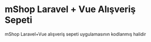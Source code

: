 # mShop Laravel + Vue Alışveriş Sepeti

mShop Laravel+Vue alışveriş sepeti uygulamasının kodlanmış halidir
